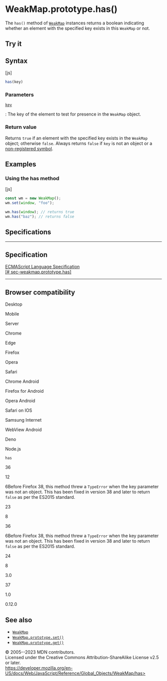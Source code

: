 WeakMap.prototype.has()
=======================

 
The `has()` method of [`WeakMap`](../weakmap) instances returns a
boolean indicating whether an element with the specified key exists in
this `WeakMap` or not.


 
Try it 
------

 



 
Syntax
------

 
 
 
[js]


```js
has(key)
```




 
### Parameters

 

[`key`](#key)

:   The key of the element to test for presence in the `WeakMap` object.



 
### Return value 

 
Returns `true` if an element with the specified key exists in the
`WeakMap` object; otherwise `false`. Always returns `false` if `key` is
not an object or a [non-registered
symbol](../symbol#shared_symbols_in_the_global_symbol_registry).



 
Examples
--------


 
### Using the has method 

 
 
 
[js]


```js
const wm = new WeakMap();
wm.set(window, "foo");

wm.has(window); // returns true
wm.has("baz"); // returns false
```




Specifications
--------------

 
  -------------------------------------------------------------------------------------------------------------------------
  Specification
  -------------------------------------------------------------------------------------------------------------------------
  [ECMAScript Language Specification\
  [\#
  sec-weakmap.prototype.has]](https://tc39.es/ecma262/multipage/keyed-collections.html#sec-weakmap.prototype.has)

  -------------------------------------------------------------------------------------------------------------------------


Browser compatibility 
---------------------

 


Desktop

Mobile

Server

Chrome

Edge

Firefox

Opera

Safari

Chrome Android

Firefox for Android

Opera Android

Safari on IOS

Samsung Internet

WebView Android

Deno

Node.js

`has`

36

12

6Before Firefox 38, this method threw a `TypeError` when the key
parameter was not an object. This has been fixed in version 38 and later
to return `false` as per the ES2015 standard.

23

8

36

6Before Firefox 38, this method threw a `TypeError` when the key
parameter was not an object. This has been fixed in version 38 and later
to return `false` as per the ES2015 standard.

24

8

3.0

37

1.0

0.12.0

 
See also 
--------

 
-   [`WeakMap`](../weakmap)
-   [`WeakMap.prototype.set()`](set)
-   [`WeakMap.prototype.get()`](get)



 
© 2005--2023 MDN contributors.\
Licensed under the Creative Commons Attribution-ShareAlike License v2.5
or later.\
https://developer.mozilla.org/en-US/docs/Web/JavaScript/Reference/Global_Objects/WeakMap/has>

